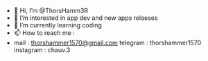 - 👋 Hi, I’m @ThorsHamm3R
- 👀 I’m interested in app dev and new apps relaeses
- 🌱 I’m currently learning coding 
- 📫 How to reach me : 
- mail : thorshammer1570@gmail.com    telegram : thorshammer1570  instagram : chauv.3

<!---
ThorsHamm3R/ThorsHamm3R is a ✨ special ✨ repository because its `README.md` (this file) appears on your GitHub profile.
You can click the Preview link to take a look at your changes.
--->
